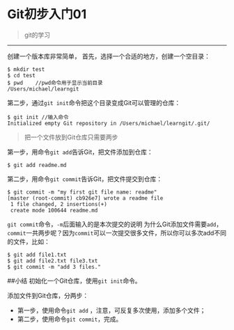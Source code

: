 ﻿# Git初步入门01

>git的学习

---
创建一个版本库非常简单，
首先，选择一个合适的地方，创建一个空目录：
```
$ mkdir test
$ cd test
$ pwd    //pwd命令用于显示当前目录
/Users/michael/learngit
```

第二步，通过`git init`命令把这个目录变成Git可以管理的仓库：
```
$ git init //输入命令
Initialized empty Git repository in /Users/michael/learngit/.git/
```
>把一个文件放到Git仓库只需要两步

第一步，用命令`git add`告诉Git，把文件添加到仓库：
```
$ git add readme.md
```
第二步，用命令`git commit`告诉Git，把文件提交到仓库：
```
$ git commit -m "my first git file name: readme"
[master (root-commit) cb926e7] wrote a readme file
 1 file changed, 2 insertions(+)
 create mode 100644 readme.md
```
`git commit`命令，`-m`后面输入的是本次提交的说明
为什么Git添加文件需要`add`，`commit`一共两步呢？因为`commit`可以一次提交很多文件，所以你可以多次add不同的文件，比如：
```
$ git add file1.txt
$ git add file2.txt file3.txt
$ git commit -m "add 3 files."
```
##小结
初始化一个Git仓库，使用`git init`命令。

添加文件到Git仓库，分两步：

 - 第一步，使用命令`git add` <file>，注意，可反复多次使用，添加多个文件；
 - 第二步，使用命令`git commit`，完成。


